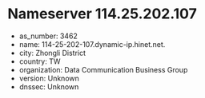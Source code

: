 # Nameserver 114.25.202.107

* as_number: 3462
* name: 114-25-202-107.dynamic-ip.hinet.net.
* city: Zhongli District
* country: TW
* organization: Data Communication Business Group
* version: Unknown
* dnssec: Unknown
